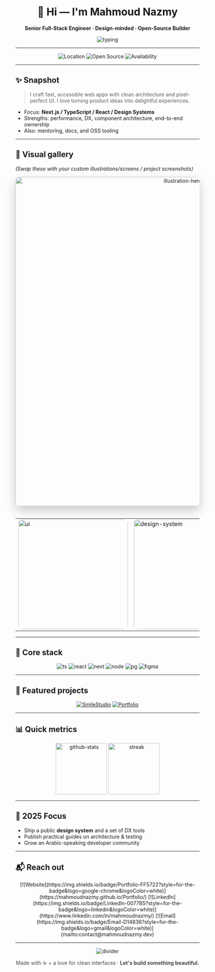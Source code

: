 <div align="center">

<!-- HERO -->
# 👋 Hi — I'm Mahmoud Nazmy  
**Senior Full-Stack Engineer · Design-minded · Open-Source Builder**

<img src="https://readme-typing-svg.herokuapp.com?font=Fira+Code&size=28&duration=3000&color=00D9FF&center=true&lines=Building+fast+delightful+web+experiences;Design+systems+%E2%9D%A4%EF%B8%8F+%7C+TypeScript+%7C+Next.js" alt="typing" />

</div>

---

<div align="center">

<!-- Quick badges -->
![Location](https://img.shields.io/badge/Location-Alexandria%2C%20Egypt-0e75b6?style=for-the-badge)
![Open Source](https://img.shields.io/badge/Open--Source-Active-0f7bff?style=for-the-badge)
![Availability](https://img.shields.io/badge/Available-for%20collab-22c55e?style=for-the-badge)

</div>

---

## ✨ Snapshot
> I craft fast, accessible web apps with clean architecture and pixel-perfect UI. I love turning product ideas into delightful experiences.

- Focus: **Next.js / TypeScript / React / Design Systems**  
- Strengths: performance, DX, component architecture, end-to-end ownership  
- Also: mentoring, docs, and OSS tooling

---

## 🎨 Visual gallery
*(Swap these with your custom illustrations/screens / project screenshots)*

<div align="center">

<img src="https://source.unsplash.com/900x300/?code,computer" alt="illustration-hero" width="900" style="max-width:100%;border-radius:12px;box-shadow:0 12px 30px rgba(2,6,23,0.2)"/>
<br><br>

<table>
  <tr>
    <td><img src="https://source.unsplash.com/360x220/?ui,web" alt="ui" width="300" style="border-radius:10px"/></td>
    <td><img src="https://placehold.co/300x220/png?text=Design+System+Preview" alt="design-system" width="300" style="border-radius:10px"/></td>
    <td><img src="https://source.unsplash.com/360x220/?developer,workspace" alt="workspace" width="300" style="border-radius:10px"/></td>
  </tr>
</table>

</div>

---

## 🧰 Core stack
<div align="center">
<img src="https://img.shields.io/badge/TypeScript-007ACC?style=flat-square&logo=typescript&logoColor=white" alt="ts"/>
<img src="https://img.shields.io/badge/React-20232A?style=flat-square&logo=react&logoColor=61DAFB" alt="react"/>
<img src="https://img.shields.io/badge/Next.js-000000?style=flat-square&logo=nextdotjs&logoColor=white" alt="next"/>
<img src="https://img.shields.io/badge/Node.js-43853D?style=flat-square&logo=node.js&logoColor=white" alt="node"/>
<img src="https://img.shields.io/badge/Postgres-316192?style=flat-square&logo=postgresql&logoColor=white" alt="pg"/>
<img src="https://img.shields.io/badge/Figma-F24E1E?style=flat-square&logo=figma&logoColor=white" alt="figma"/>
</div>

---

## 🔗 Featured projects
<div align="center">

[![SmileStudio](https://github-readme-stats.vercel.app/api/pin/?username=MahmoudNazmy&repo=smilestudio&theme=tokyonight)](https://github.com/MahmoudNazmy/smilestudio)
[![Portfolio](https://github-readme-stats.vercel.app/api/pin/?username=MahmoudNazmy&repo=Portfolio&theme=tokyonight)](https://github.com/MahmoudNazmy/Portfolio)

</div>

---

## 📊 Quick metrics
<div align="center">
<img height="140" src="https://github-readme-stats.vercel.app/api?username=MahmoudNazmy&show_icons=true&theme=tokyonight&count_private=true" alt="github-stats"/>
<img height="140" src="https://github-readme-streak-stats.herokuapp.com/?user=MahmoudNazmy&theme=tokyonight" alt="streak"/>
</div>

---

## 🎯 2025 Focus
- Ship a public **design system** and a set of DX tools  
- Publish practical guides on architecture & testing  
- Grow an Arabic-speaking developer community

---

## 📬 Reach out
<div align="center">
[![Website](https://img.shields.io/badge/Portfolio-FF5722?style=for-the-badge&logo=google-chrome&logoColor=white)](https://mahmoudnazmy.github.io/Portfolio/)  
[![LinkedIn](https://img.shields.io/badge/LinkedIn-0077B5?style=for-the-badge&logo=linkedin&logoColor=white)](https://www.linkedin.com/in/mahmoudnazmy/)  
[![Email](https://img.shields.io/badge/Email-D14836?style=for-the-badge&logo=gmail&logoColor=white)](mailto:contact@mahmoudnazmy.dev)
</div>

---

<div align="center">
<img src="https://raw.githubusercontent.com/andreasbm/readme/master/assets/lines/colored.png" alt="divider" />
<p style="opacity:0.8">Made with ☕ + a love for clean interfaces · <strong>Let's build something beautiful.</strong></p>
</div>
